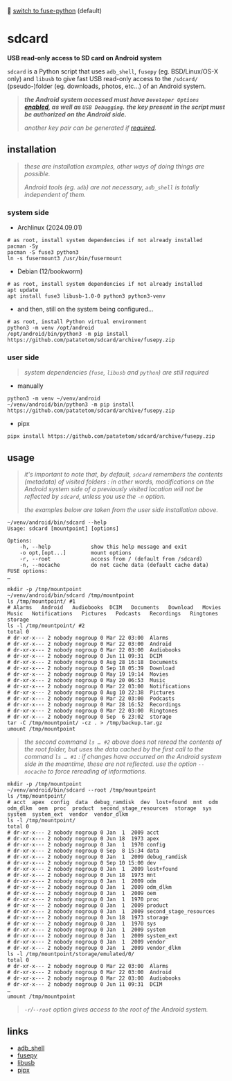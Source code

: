 🚀 [switch to fuse-python](https://github.com/patatetom/sdcard/tree/main) (default)


# sdcard

**USB read-only access to SD card on Android system**

`sdcard` is a Python script that uses `adb_shell`, `fusepy` (eg. BSD/Linux/OS-X only) and `libusb` to give fast USB read-only access to the `/sdcard/` (pseudo-)folder (eg. downloads, photos, etc...) of an Android system.

> _**the Android system accessed must have `Developer Options` [enabled](https://developer.android.com/studio/debug/dev-options), as well as `USB Debugging`.**_
> _**the key present in the script must be authorized on the Android side.**_
>
> _another key pair can be generated if [required](https://github.com/patatetom/sdcard/blob/main/sdcard/__main__.py#L12-L16)._


## installation

> _these are installation examples, other ways of doing things are possible._
>
> _Android tools (eg. `adb`) are not necessary, `adb_shell` is totally independent of them._


### system side

- Archlinux (2024.09.01)

```shell
# as root, install system dependencies if not already installed
pacman -Sy
pacman -S fuse3 python3
ln -s fusermount3 /usr/bin/fusermount
```

- Debian (12/bookworm)

```shell
# as root, install system dependencies if not already installed
apt update
apt install fuse3 libusb-1.0-0 python3 python3-venv
```

- and then, still on the system being configured...


```shell
# as root, install Python virtual environment
python3 -m venv /opt/android
/opt/android/bin/python3 -m pip install https://github.com/patatetom/sdcard/archive/fusepy.zip
```


### user side

> _system dependencies (`fuse`, `libusb` and `python`) are still required_

- manually

```shell
python3 -m venv ~/venv/android
~/venv/android/bin/python3 -m pip install https://github.com/patatetom/sdcard/archive/fusepy.zip
```

- pipx

```shell
pipx install https://github.com/patatetom/sdcard/archive/fusepy.zip
```


## usage

> _it's important to note that, by default, `sdcard` remembers the contents (metadata) of visited folders :_
> _in other words, modifications on the Android system side of a previously visited location will not be reflected by `sdcard`, unless you use the `-n` option._
>
> _the examples below are taken from the user side installation above._

```shell
~/venv/android/bin/sdcard --help
Usage: sdcard [mountpoint] [options]

Options:
    -h, --help             show this help message and exit
    -o opt,[opt...]        mount options
    -r, --root             access from / (default from /sdcard)
    -n, --nocache          do not cache data (default cache data)
FUSE options:
…
```
```shell
mkdir -p /tmp/mountpoint
~/venv/android/bin/sdcard /tmp/mountpoint
ls /tmp/mountpoint/ #1
# Alarms   Android   Audiobooks	 DCIM   Documents   Download   Movies   Music   Notifications   Pictures   Podcasts   Recordings   Ringtones   storage
ls -l /tmp/mountpoint/ #2
total 0
# dr-xr-x--- 2 nobody nogroup 0 Mar 22 03:00  Alarms
# dr-xr-x--- 2 nobody nogroup 0 Mar 22 03:00  Android
# dr-xr-x--- 2 nobody nogroup 0 Mar 22 03:00  Audiobooks
# dr-xr-x--- 2 nobody nogroup 0 Jun 11 09:31  DCIM
# dr-xr-x--- 2 nobody nogroup 0 Aug 28 16:18  Documents
# dr-xr-x--- 2 nobody nogroup 0 Sep 18 05:39  Download
# dr-xr-x--- 2 nobody nogroup 0 May 19 19:14  Movies
# dr-xr-x--- 2 nobody nogroup 0 May 20 06:53  Music
# dr-xr-x--- 2 nobody nogroup 0 Mar 22 03:00  Notifications
# dr-xr-x--- 2 nobody nogroup 0 Aug 10 22:38  Pictures
# dr-xr-x--- 2 nobody nogroup 0 Mar 22 03:00  Podcasts
# dr-xr-x--- 2 nobody nogroup 0 Mar 28 16:52  Recordings
# dr-xr-x--- 2 nobody nogroup 0 Mar 22 03:00  Ringtones
# dr-xr-x--- 2 nobody nogroup 0 Sep  6 23:02  storage
tar -C /tmp/mountpoint/ -cz . > /tmp/backup.tar.gz
umount /tmp/mountpoint
```

> _the second command `ls … #2` above does not reread the contents of the root folder, but uses the data cached by the first call to the command `ls … #1` : if changes have occurred on the Android system side in the meantime, these are not reflected. use the option `--nocache` to force rereading of informations._

```shell
mkdir -p /tmp/mountpoint
~/venv/android/bin/sdcard --root /tmp/mountpoint
ls /tmp/mountpoint/
# acct  apex  config  data  debug_ramdisk  dev  lost+found  mnt  odm  odm_dlkm  oem  proc  product  second_stage_resources  storage  sys	system	system_ext  vendor  vendor_dlkm
ls -l /tmp/mountpoint/
total 0
# dr-xr-x--- 2 nobody nogroup 0 Jan  1  2009 acct
# dr-xr-x--- 2 nobody nogroup 0 Jun 18  1973 apex
# dr-xr-x--- 2 nobody nogroup 0 Jan  1  1970 config
# dr-xr-x--- 2 nobody nogroup 0 Sep  8 15:34 data
# dr-xr-x--- 2 nobody nogroup 0 Jan  1  2009 debug_ramdisk
# dr-xr-x--- 2 nobody nogroup 0 Sep 10 15:00 dev
# dr-xr-x--- 2 nobody nogroup 0 Jan  1  2009 lost+found
# dr-xr-x--- 2 nobody nogroup 0 Jun 18  1973 mnt
# dr-xr-x--- 2 nobody nogroup 0 Jan  1  2009 odm
# dr-xr-x--- 2 nobody nogroup 0 Jan  1  2009 odm_dlkm
# dr-xr-x--- 2 nobody nogroup 0 Jan  1  2009 oem
# dr-xr-x--- 2 nobody nogroup 0 Jan  1  1970 proc
# dr-xr-x--- 2 nobody nogroup 0 Jan  1  2009 product
# dr-xr-x--- 2 nobody nogroup 0 Jan  1  2009 second_stage_resources
# dr-xr-x--- 2 nobody nogroup 0 Jun 18  1973 storage
# dr-xr-x--- 2 nobody nogroup 0 Jan  1  1970 sys
# dr-xr-x--- 2 nobody nogroup 0 Jan  1  2009 system
# dr-xr-x--- 2 nobody nogroup 0 Jan  1  2009 system_ext
# dr-xr-x--- 2 nobody nogroup 0 Jan  1  2009 vendor
# dr-xr-x--- 2 nobody nogroup 0 Jan  1  2009 vendor_dlkm
ls -l /tmp/mountpoint/storage/emulated/0/
total 0
# dr-xr-x--- 2 nobody nogroup 0 Mar 22 03:00  Alarms
# dr-xr-x--- 2 nobody nogroup 0 Mar 22 03:00  Android
# dr-xr-x--- 2 nobody nogroup 0 Mar 22 03:00  Audiobooks
# dr-xr-x--- 2 nobody nogroup 0 Jun 11 09:31  DCIM
…
umount /tmp/mountpoint
```

> _`-r`/`--root` option gives access to the root of the Android system._


## links
- [adb_shell](https://github.com/JeffLIrion/adb_shell)
- [fusepy](https://github.com/fusepy/fusepy)
- [libusb](https://github.com/karpierz/libusb)
- [pipx](https://github.com/pypa/pipx)

